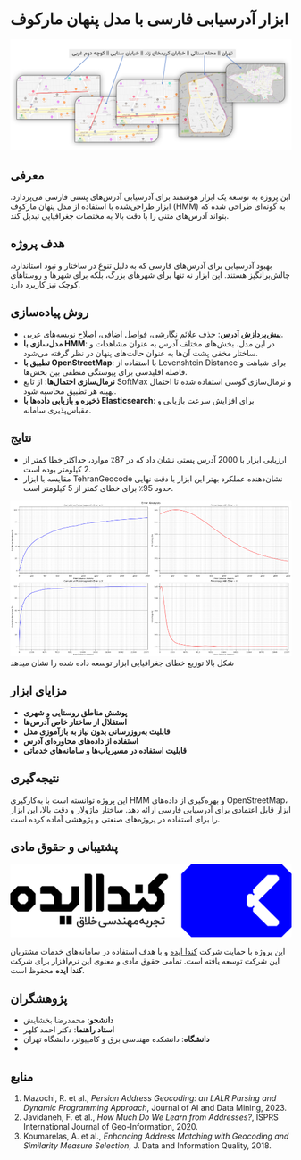 # ابزار آدرسیابی فارسی با مدل پنهان مارکوف

![نمونه آدرس](images/sample_match.png)

## معرفی

این پروژه به توسعه یک ابزار هوشمند برای آدرسیابی آدرس‌های پستی فارسی می‌پردازد. ابزار طراحی‌شده با استفاده از مدل پنهان مارکوف (HMM) به گونه‌ای طراحی شده که بتواند آدرس‌های متنی را با دقت بالا به مختصات جغرافیایی تبدیل کند.

## هدف پروژه

بهبود آدرسیابی برای آدرس‌های فارسی که به دلیل تنوع در ساختار و نبود استاندارد، چالش‌برانگیز هستند. این ابزار نه تنها برای شهرهای بزرگ، بلکه برای شهرها و روستاهای کوچک نیز کاربرد دارد.

## روش پیاده‌سازی

- **پیش‌پردازش آدرس**: حذف علائم نگارشی، فواصل اضافی، اصلاح نویسه‌های عربی.
- **مدل‌سازی با HMM**: در این مدل، بخش‌های مختلف آدرس به عنوان مشاهدات و ساختار مخفی پشت آن‌ها به عنوان حالت‌های پنهان در نظر گرفته می‌شود.
- **تطبیق با OpenStreetMap**: با استفاده از Levenshtein Distance برای شباهت و فاصله اقلیدسی برای پیوستگی منطقی بین بخش‌ها.
- **نرمال‌سازی احتمال‌ها**: از تابع SoftMax و نرمال‌سازی گوسی استفاده شده تا احتمال بهینه هر تطبیق محاسبه شود.
- **ذخیره و بازیابی داده‌ها با Elasticsearch**: برای افزایش سرعت بازیابی و مقیاس‌پذیری سامانه.

## نتایج

- ارزیابی ابزار با 2000 آدرس پستی نشان داد که در 87٪ موارد، حداکثر خطا کمتر از 2 کیلومتر بوده است.
- مقایسه با ابزار TehranGeocode نشان‌دهنده عملکرد بهتر این ابزار با دقت نهایی حدود 95٪ برای خطای کمتر از 5 کیلومتر است.

![نمودار توزیع خطا](images/error_distribution.png)
شکل بالا توزیع خطای جغرافیایی ابزار توسعه داده شده را نشان میدهد

## مزایای ابزار

- **پوشش مناطق روستایی و شهری**  
- **استقلال از ساختار خاص آدرس‌ها**  
- **قابلیت به‌روزرسانی بدون نیاز به بازآموزی مدل**  
- **استفاده از داده‌های محاوره‌ای آدرس**  
- **قابلیت استفاده در مسیریاب‌ها و سامانه‌های خدماتی**

## نتیجه‌گیری

این پروژه توانسته است با به‌کارگیری HMM و بهره‌گیری از داده‌های OpenStreetMap، ابزار قابل اعتمادی برای آدرسیابی فارسی ارائه دهد. ساختار ماژولار و دقت بالا، این ابزار را برای استفاده در پروژه‌های صنعتی و پژوهشی آماده کرده است.

## پشتیبانی و حقوق مادی

![لوگوی شرکت کندا ایده](images/kanda-logo.png)

این پروژه با حمایت شرکت [کندا ایده](https://www.kandaidea.com/en) و با هدف استفاده در سامانه‌های خدمات مشتریان این شرکت توسعه یافته است. تمامی حقوق مادی و معنوی این نرم‌افزار برای شرکت **کندا ایده** محفوظ است.

## پژوهشگران

- **دانشجو**: محمدرضا بخشایش  
- **استاد راهنما**: دکتر احمد کلهر  
- **دانشگاه**: دانشکده مهندسی برق و کامپیوتر، دانشگاه تهران
- 

## منابع

1. Mazochi, R. et al., *Persian Address Geocoding: an LALR Parsing and Dynamic Programming Approach*, Journal of AI and Data Mining, 2023.  
2. Javidaneh, F. et al., *How Much Do We Learn from Addresses?*, ISPRS International Journal of Geo-Information, 2020.  
3. Koumarelas, A. et al., *Enhancing Address Matching with Geocoding and Similarity Measure Selection*, J. Data and Information Quality, 2018.
